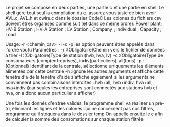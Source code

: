 Le projet se compose en deux parties, une partie c et une partie en shell
Le shell gère tout seul la compilation du c, assurez vous juste de bien avoir AVL.c, AVL.h et cwire.c dans le dossier CodeC
Les colones du fichiers csv doivent êtres organisés comme suit (et dans ce même ordre): Power plant; HV-B Station ; HV-A Station ; LV Station ; Company ; Individual ; Capacity ; Load

Usage: -r <chemin_csv> -l <type de station> -c <type de consommateur> -p<identifiant de centrale>
les option peuvent êtres appelés dans l'ordre voulu
Paramètres :
  -r :(Obligatoire)Chemin vers le fichier de données a trier
  -l :(Obligatoire)Type de station (hvb, hva, lv)
	-c :(Obligatoire)Type de consomateurs (comp(entreprises), indiv(particuliers), all(tous)
	-p :(Optionnel) Identifiant de la centrale, sélectionne uniquements les éléments alimentés par cette centrale
	-h :ignore les autres arguments et affiche cette fenêtre d'aide 
la fenêtre d'aide s'affiche egalement si les arguments ne conviennent pas 
combinaisons interdites : hvb+all, hvb+indiv, hva+all, hva+indiv (car seules les entreprises sont connectés aux stations hvb et hva, on a donc aucun particulier a afficher)

Une fois les donnés d'entrée validés, le programme shell va réaliser un pré-tri, éliminant les lignes et les colones qui ne concernent pas nos filtres, programme qu'il stoquera dans le dossier temp
On appelle ensuite le c afin de calculer la somme des consomations sur chaque station filtrée 

